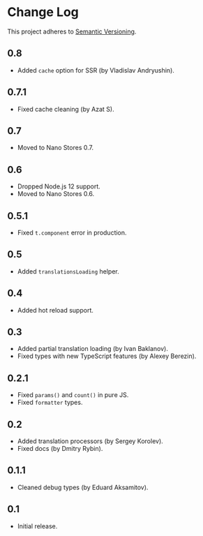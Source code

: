 # Change Log
This project adheres to [Semantic Versioning](http://semver.org/).

## 0.8
* Added `cache` option for SSR (by Vladislav Andryushin).

## 0.7.1
* Fixed cache cleaning (by Azat S).

## 0.7
* Moved to Nano Stores 0.7.

## 0.6
* Dropped Node.js 12 support.
* Moved to Nano Stores 0.6.

## 0.5.1
* Fixed `t.component` error in production.

## 0.5
* Added `translationsLoading` helper.

## 0.4
* Added hot reload support.

## 0.3
* Added partial translation loading (by Ivan Baklanov).
* Fixed types with new TypeScript features (by Alexey Berezin).

## 0.2.1
* Fixed `params()` and `count()` in pure JS.
* Fixed `formatter` types.

## 0.2
* Added translation processors (by Sergey Korolev).
* Fixed docs (by Dmitry Rybin).

## 0.1.1
* Cleaned debug types (by Eduard Aksamitov).

## 0.1
* Initial release.
